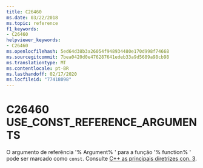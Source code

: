 ```yaml
---
title: C26460
ms.date: 03/22/2018
ms.topic: reference
f1_keywords:
- C26460
helpviewer_keywords:
- C26460
ms.openlocfilehash: 5ed64d38b3a26054f948934480e170d998f74668
ms.sourcegitcommit: 7bea0420d0e476287641edeb33a9d5689a98cb98
ms.translationtype: MT
ms.contentlocale: pt-BR
ms.lasthandoff: 02/17/2020
ms.locfileid: "77418098"
---
```

# <a name="c26460-use_const_reference_arguments"></a>C26460 USE_CONST_REFERENCE_ARGUMENTS

  O argumento de referência '% Argument% ' para a função '% function% ' pode ser marcado como `const`. Consulte [ C++ as principais diretrizes con. 3](https://github.com/isocpp/CppCoreGuidelines/blob/master/CppCoreGuidelines.md#Rconst-ref).
